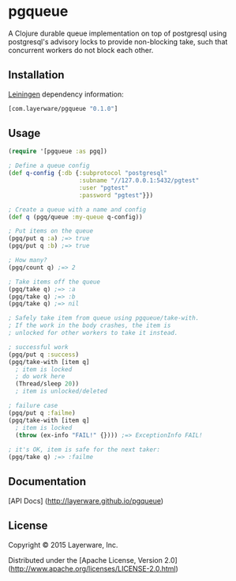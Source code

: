 # pgqueue

A Clojure durable queue implementation on top of postgresql using
postgresql's advisory locks to provide non-blocking take,
such that concurrent workers do not block each other.

## Installation

[Leiningen](https://github.com/technomancy/leiningen) dependency information:

```clj
[com.layerware/pgqueue "0.1.0"]
```

## Usage

```clj
(require '[pgqueue :as pgq])

; Define a queue config
(def q-config {:db {:subprotocol "postgresql"
                    :subname "//127.0.0.1:5432/pgtest"
                    :user "pgtest"
                    :password "pgtest"}})

; Create a queue with a name and config
(def q (pgq/queue :my-queue q-config))

; Put items on the queue
(pgq/put q :a) ;=> true
(pgq/put q :b) ;=> true

; How many?
(pgq/count q) ;=> 2

; Take items off the queue
(pgq/take q) ;=> :a
(pgq/take q) ;=> :b
(pgq/take q) ;=> nil

; Safely take item from queue using pgqueue/take-with.
; If the work in the body crashes, the item is
; unlocked for other workers to take it instead.

; successful work
(pgq/put q :success)
(pgq/take-with [item q]
  ; item is locked
  ; do work here
  (Thread/sleep 20))
  ; item is unlocked/deleted

; failure case
(pgq/put q :failme)
(pgq/take-with [item q]
  ; item is locked
  (throw (ex-info "FAIL!" {}))) ;=> ExceptionInfo FAIL!
  
; it's OK, item is safe for the next taker:
(pgq/take q) ;=> :failme

```

## Documentation

[API Docs] (http://layerware.github.io/pgqueue)

## License

Copyright © 2015 Layerware, Inc.

Distributed under the [Apache License, Version 2.0] (http://www.apache.org/licenses/LICENSE-2.0.html)
